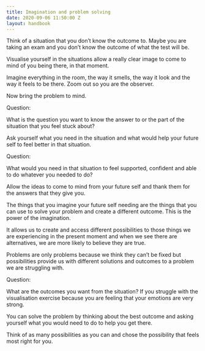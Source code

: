 ```yaml
---
title: Imagination and problem solving
date: 2020-09-06 11:50:00 Z
layout: handbook
---
```


Think of a situation that you don’t know the outcome to. Maybe you are taking an exam and you don’t know the outcome of what the test will be.

Visualise yourself in the situations allow a really clear image to come to mind of you being there, in that moment.

Imagine everything in the room, the way it smells, the way it look and the way it feels to be there. Zoom out so you are the observer.

Now bring the problem to mind. 

Question:

What is the question you want to know the answer to or the part of the situation that you feel stuck about?

Ask yourself what you need in the situation and what would help your future self to feel better in that situation.

Question:

What would you need in that situation to feel supported, confident and able to do whatever you needed to do?

Allow the ideas to come to mind from your future self and thank them for the answers that they give you.

The things that you imagine your future self needing are the things that you can use to solve your problem and create a different outcome. This is the power of the imagination.

It allows us to create and access different possibilities to those things we are experiencing in the present moment and when we see there are alternatives, we are more likely to believe they are true.

Problems are only problems because we think they can’t be fixed but possibilities provide us with different solutions and outcomes to a problem we are struggling with.

Question:

What are the outcomes you want from the situation? If you struggle with the visualisation exercise because you are feeling that your emotions are very strong.  

You can solve the problem by thinking about the best outcome and asking yourself what you would need to do to help you get there.

Think of as many possibilities as you can and chose the possibility that feels most right for you.
